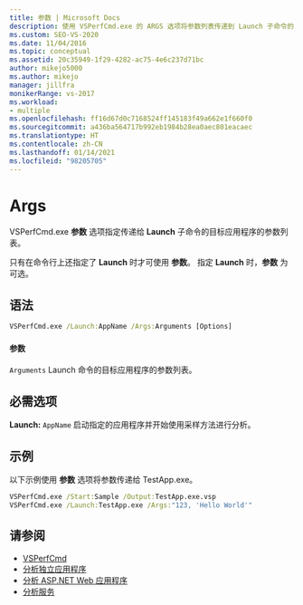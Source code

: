 ```yaml
---
title: 参数 | Microsoft Docs
description: 使用 VSPerfCmd.exe 的 ARGS 选项将参数列表传递到 Launch 子命令的目标应用程序。
ms.custom: SEO-VS-2020
ms.date: 11/04/2016
ms.topic: conceptual
ms.assetid: 20c35949-1f29-4282-ac75-4e6c237d71bc
author: mikejo5000
ms.author: mikejo
manager: jillfra
monikerRange: vs-2017
ms.workload:
- multiple
ms.openlocfilehash: ff16d67d0c7168524ff145183f49a662e1f660f0
ms.sourcegitcommit: a436ba564717b992eb1984b28ea0aec801eacaec
ms.translationtype: HT
ms.contentlocale: zh-CN
ms.lasthandoff: 01/14/2021
ms.locfileid: "98205705"
---
```

# <a name="args"></a>Args
VSPerfCmd.exe **参数** 选项指定传递给 **Launch** 子命令的目标应用程序的参数列表。

 只有在命令行上还指定了 **Launch** 时才可使用 **参数**。 指定 **Launch** 时，**参数** 为可选。

## <a name="syntax"></a>语法

```cmd
VSPerfCmd.exe /Launch:AppName /Args:Arguments [Options]
```

#### <a name="parameters"></a>参数
 `Arguments` Launch 命令的目标应用程序的参数列表。

## <a name="required-options"></a>必需选项
 **Launch:** `AppName` 启动指定的应用程序并开始使用采样方法进行分析。

## <a name="example"></a>示例
 以下示例使用 **参数** 选项将参数传递给 TestApp.exe。

```cmd
VSPerfCmd.exe /Start:Sample /Output:TestApp.exe.vsp
VSPerfCmd.exe /Launch:TestApp.exe /Args:"123, 'Hello World'"
```

## <a name="see-also"></a>请参阅
- [VSPerfCmd](../profiling/vsperfcmd.md)
- [分析独立应用程序](../profiling/command-line-profiling-of-stand-alone-applications.md)
- [分析 ASP.NET Web 应用程序](../profiling/command-line-profiling-of-aspnet-web-applications.md)
- [分析服务](../profiling/command-line-profiling-of-services.md)
